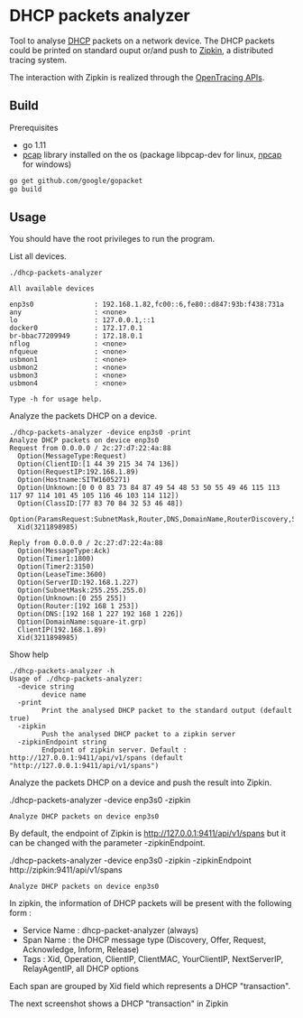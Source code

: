 # DHCP packets analyzer
Tool to analyse [DHCP](https://en.wikipedia.org/wiki/Dynamic_Host_Configuration_Protocol) packets on a network device.
The DHCP packets could be printed on standard ouput or/and push to [Zipkin](https://zipkin.io/), a distributed tracing system.

The interaction with Zipkin is realized through the [OpenTracing APIs](https://opentracing.io/).

## Build

Prerequisites
- go 1.11
- [pcap](https://fr.wikipedia.org/wiki/Pcap) library installed on the os (package libpcap-dev for linux, [npcap](https://nmap.org/npcap/) for windows)

```sh
go get github.com/google/gopacket
go build
```

## Usage

You should have the root privileges to run the program.

List all devices.

```
./dhcp-packets-analyzer

All available devices

enp3s0               : 192.168.1.82,fc00::6,fe80::d847:93b:f438:731a
any                  : <none>
lo                   : 127.0.0.1,::1
docker0              : 172.17.0.1
br-bbac77209949      : 172.18.0.1
nflog                : <none>
nfqueue              : <none>
usbmon1              : <none>
usbmon2              : <none>
usbmon3              : <none>
usbmon4              : <none>

Type -h for usage help.
```

Analyze the packets DHCP on a device.

```
./dhcp-packets-analyzer -device enp3s0 -print
Analyze DHCP packets on device enp3s0
Request from 0.0.0.0 / 2c:27:d7:22:4a:88
  Option(MessageType:Request)
  Option(ClientID:[1 44 39 215 34 74 136])
  Option(RequestIP:192.168.1.89)
  Option(Hostname:SITW1605271)
  Option(Unknown:[0 0 0 83 73 84 87 49 54 48 53 50 55 49 46 115 113 117 97 114 101 45 105 116 46 103 114 112])
  Option(ClassID:[77 83 70 84 32 53 46 48])
  Option(ParamsRequest:SubnetMask,Router,DNS,DomainName,RouterDiscovery,StaticRoute,VendorOption,NetBIOSOverTCPNS,NetBIOSOverTCPNodeType,NetBIOSOverTCPScope,DomainSearch,ClasslessStaticRoute,Unknown,Unknown)
  Xid(3211898985)

Reply from 0.0.0.0 / 2c:27:d7:22:4a:88
  Option(MessageType:Ack)
  Option(Timer1:1800)
  Option(Timer2:3150)
  Option(LeaseTime:3600)
  Option(ServerID:192.168.1.227)
  Option(SubnetMask:255.255.255.0)
  Option(Unknown:[0 255 255])
  Option(Router:[192 168 1 253])
  Option(DNS:[192 168 1 227 192 168 1 226])
  Option(DomainName:square-it.grp)
  ClientIP(192.168.1.89)
  Xid(3211898985)
```

Show help

```
./dhcp-packets-analyzer -h                          
Usage of ./dhcp-packets-analyzer:
  -device string
    	device name
  -print
    	Print the analysed DHCP packet to the standard output (default true)
  -zipkin
    	Push the analysed DHCP packet to a zipkin server
  -zipkinEndpoint string
    	Endpoint of zipkin server. Default : http://127.0.0.1:9411/api/v1/spans (default "http://127.0.0.1:9411/api/v1/spans")
```

Analyze the packets DHCP on a device and push the result into Zipkin.

./dhcp-packets-analyzer -device enp3s0 -zipkin

```
Analyze DHCP packets on device enp3s0
```

By default, the endpoint of Zipkin is http://127.0.0.1:9411/api/v1/spans but it can be changed with the parameter -zipkinEndpoint.

./dhcp-packets-analyzer -device enp3s0 -zipkin -zipkinEndpoint http://zipkin:9411/api/v1/spans

```
Analyze DHCP packets on device enp3s0
```

In zipkin, the information of DHCP packets will be present with the following form :

- Service Name : dhcp-packet-analyzer (always)
- Span Name : the DHCP message type (Discovery, Offer, Request, Acknowledge, Inform, Release)
- Tags : Xid, Operation, ClientIP, ClientMAC, YourClientIP, NextServerIP, RelayAgentIP, all DHCP options

Each span are grouped by Xid field which represents a DHCP "transaction".

The next screenshot shows a DHCP "transaction" in Zipkin



